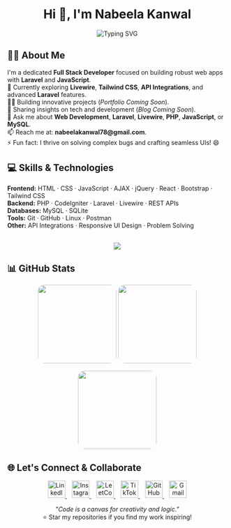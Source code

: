 <h1 align="center">Hi 👋, I'm Nabeela Kanwal</h1>

<!-- Typing SVG -->
<p align="center">
    <img src="https://readme-typing-svg.demolab.com?font=Inter&weight=600&size=24&pause=1000&center=true&vCenter=true&width=700&lines=Nabeela+Kanwal;Full+Stack+Developer;Laravel+%26+JavaScript+Enthusiast;Clean+Code+%7C+APIs+%7C+Livewire+%7C+Tailwind" alt="Typing SVG" />
</p>

<!-- About Me -->
<h2>👩‍💻 About Me</h2>
I'm a dedicated <b>Full Stack Developer</b> focused on building robust web apps with <b>Laravel</b> and <b>JavaScript</b>.<br/>
🌱 Currently exploring <b>Livewire</b>, <b>Tailwind CSS</b>, <b>API Integrations</b>, and advanced <b>Laravel</b> features.<br/>
👨‍💻 Building innovative projects (<i>Portfolio Coming Soon</i>).<br/>
📝 Sharing insights on tech and development (<i>Blog Coming Soon</i>).<br/>
💬 Ask me about <b>Web Development</b>, <b>Laravel</b>, <b>Livewire</b>, <b>PHP</b>, <b>JavaScript</b>, or <b>MySQL</b>.<br/>
📫 Reach me at: <b>nabeelakanwal78@gmail.com</b>.<br/>
⚡ Fun fact: I thrive on solving complex bugs and crafting seamless UIs! 😄

<!-- Skills & Tech -->
<h2>💻 Skills & Technologies</h2>
<b>Frontend:</b> HTML · CSS · JavaScript · AJAX · jQuery · React · Bootstrap · Tailwind CSS<br/>
<b>Backend:</b> PHP · CodeIgniter · Laravel · Livewire · REST APIs<br/>
<b>Databases:</b> MySQL · SQLite<br/>
<b>Tools:</b> Git · GitHub · Linux · Postman<br/>
<b>Other:</b> API Integrations · Responsive UI Design · Problem Solving
<br>
<br>
<p align="center">
    <img src="https://skillicons.dev/icons?i=html,css,js,jquery,react,bootstrap,tailwind,php,laravel,mysql,git,github,linux,postman" />
</p>

<!-- GitHub Stats -->
<h2>📊 GitHub Stats</h2>
<p align="center">
    <img src="https://github-readme-stats.vercel.app/api?username=nabeela-kanwal&show_icons=true&theme=dark&include_all_commits=true&count_private=true" height="180" style="border-radius: 15px;" /> 
    <img src="https://github-readme-streak-stats.herokuapp.com/?user=nabeela-kanwal&theme=dark&date_format=M%20j,%20Y" height="180" style="border-radius: 15px;" /> 
</p>
<p align="center">
    <img src="https://github-profile-summary-cards.vercel.app/api/cards/profile-details?username=nabeela-kanwal&theme=dark" height="180" style="border-radius: 15px;" /> 
</p>

<!-- Socials -->
<h2>🌐 Let's Connect & Collaborate</h2>
<p align="center">
    <!-- LinkedIn -->
    <a href="https://www.linkedin.com/in/nabeela-kanwal-ba251b304/" target="_blank" title="LinkedIn">
        <img alt="LinkedIn" height="40" src="https://raw.githubusercontent.com/rahuldkjain/github-profile-readme-generator/master/src/images/icons/Social/linked-in-alt.svg" />
    </a> &nbsp;&nbsp;
    <!-- Instagram -->
    <a href="https://instagram.com/USERNAME" target="_blank" title="Instagram">
        <img alt="Instagram" height="40" src="https://raw.githubusercontent.com/rahuldkjain/github-profile-readme-generator/master/src/images/icons/Social/instagram.svg" />
    </a> &nbsp;&nbsp;
    <!-- LeetCode -->
    <a href="https://leetcode.com/USERNAME" target="_blank" title="LeetCode">
        <img alt="LeetCode" height="40" src="https://raw.githubusercontent.com/rahuldkjain/github-profile-readme-generator/master/src/images/icons/Social/leet-code.svg" />
    </a> &nbsp;&nbsp;
    <!-- TikTok -->
    <a href="https://www.tiktok.com/@codewithnabeela" target="_blank" title="TikTok">
        <img alt="TikTok" height="40" src="https://cdn.jsdelivr.net/gh/simple-icons/simple-icons/icons/tiktok.svg" />
    </a> &nbsp;&nbsp;
    <!-- GitHub -->
    <a href="https://github.com/nabeela-kanwal" target="_blank" title="GitHub">
        <img alt="GitHub" height="40" src="https://raw.githubusercontent.com/rahuldkjain/github-profile-readme-generator/master/src/images/icons/Social/github.svg" />
    </a> &nbsp;&nbsp;
    <!-- Gmail -->
    <a href="mailto:nabeelakanwal78@gmail.com" title="Email">
        <img alt="Gmail" height="40" src="https://upload.wikimedia.org/wikipedia/commons/4/4e/Gmail_Icon.png" />
    </a>
</p>

<!-- Quote -->
<p align="center">
    <i>"Code is a canvas for creativity and logic."</i><br/>
    ⭐️ Star my repositories if you find my work inspiring!
</p>
